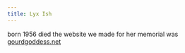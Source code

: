 ```yaml
---
title: Lyx Ish
---
```


born 1956 died 
the website we made for her memorial was [gourdgoddess.net](https://web.archive.org/web/20110831021400/http://www.gourdgoddess.net/)
